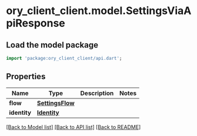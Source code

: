 # ory_client_client.model.SettingsViaApiResponse

## Load the model package
```dart
import 'package:ory_client_client/api.dart';
```

## Properties
Name | Type | Description | Notes
------------ | ------------- | ------------- | -------------
**flow** | [**SettingsFlow**](SettingsFlow.md) |  | 
**identity** | [**Identity**](Identity.md) |  | 

[[Back to Model list]](../README.md#documentation-for-models) [[Back to API list]](../README.md#documentation-for-api-endpoints) [[Back to README]](../README.md)


